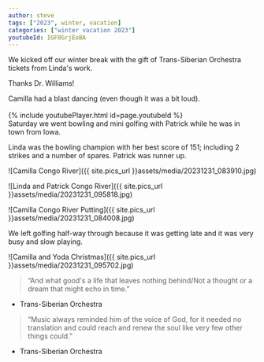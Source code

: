 ```yaml
---
author: steve
tags: ["2023", winter, vacation]
categories: ["winter vacation 2023"]
youtubeId: IGF0GrjEoBA
---
```


We kicked off our winter break with the gift of Trans-Siberian Orchestra tickets from Linda's work.  

Thanks Dr. Williams!  

Camilla had a blast dancing (even though it was a bit loud).  
<br/>
{% include youtubePlayer.html id=page.youtubeId %}
<br/>
Saturday we went bowling and mini golfing with Patrick while he was in town from Iowa.  

Linda was the bowling champion with her best score of 151; including 2 strikes and a number of spares. Patrick was runner up.  

![Camilla Congo River]({{ site.pics_url }}assets/media/20231231_083910.jpg)  


![Linda and Patrick Congo River]({{ site.pics_url }}assets/media/20231231_095818.jpg)  

![Camilla Congo River Putting]({{ site.pics_url }}assets/media/20231231_084008.jpg)  

We left golfing half-way through because it was getting late and it was very busy and slow playing.  

![Camilla and Yoda Christmas]({{ site.pics_url }}assets/media/20231231_095702.jpg)   


> “And what good's a life that leaves nothing behind/Not a thought or a dream that might echo in time.”  

- Trans-Siberian Orchestra  

> “Music always reminded him of the voice of God, for it needed no translation and could reach and renew the soul like very few other things could.”  

- Trans-Siberian Orchestra  
